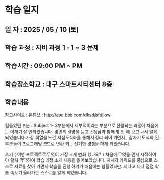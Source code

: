 # 학습 일지

## 일 자 : 2025 / 05 / 10 (토)

## 학습 과정 : 자바 과정 1 - 1 ~ 3 문제

## 학습시간 : 09:00 PM ~  PM

## 학습장소학교 : 대구 스마트시티센터 8층 

## 학습내용

참고사이트 : 유튜브 : http://aaa.bbb.com/dksdjlsfdjiow 

힘들었던 부분 : Subject 1- 3부분에서 세부적이라는 부분으로 진행되는 과정이 처음에는 이해가 잘 안되었습니다.
몇번의 설명을 듣고 선생님과 함께 몇 번 해 보고 나서 알게 되었습니다.가장 희열을 느낀 지점도식화를 통해서 정리 되어 가면서 , 갑자기 도식화 된 부분들이 프로그래밍 코드로 변환 되는 신기한 경험을 하게 되었습니다.

후기 ( 이번 프로젝트로 무엇이 가장 크게 변화 했나요? )
처음에 무엇을 먼저 시작하여야 할지 막막하여 학습 과정 소개 내용을 읽어보았습니다. 자세히 키워드를 중심으로 스스로 자료를 찾아 가면서 학습을 진행 하기가 처음에는 힘들었지만. 지나고 나니 점점 학습 속도가 올라가는 스스로를 알게 되었습니다.


